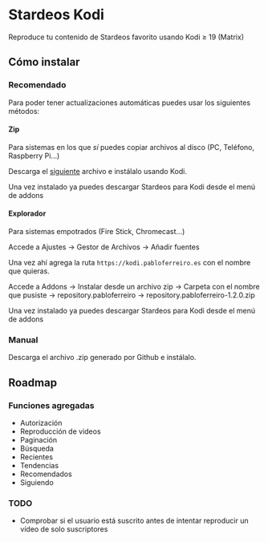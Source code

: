 # Stardeos Kodi
Reproduce tu contenido de Stardeos favorito usando Kodi ≥ 19 (Matrix)

## Cómo instalar
### Recomendado
Para poder tener actualizaciones automáticas puedes usar los siguientes métodos:
#### Zip
Para sistemas en los que _sí_ puedes copiar archivos al disco (PC, Teléfono, Raspberry Pi...)

Descarga el [siguiente](https://kodi.pabloferreiro.es/repository.pabloferreiro/repository.pabloferreiro-1.2.0.zip) archivo e instálalo usando Kodi.

Una vez instalado ya puedes descargar Stardeos para Kodi desde el menú de addons
#### Explorador
Para sistemas empotrados (Fire Stick, Chromecast...)

Accede a Ajustes -> Gestor de Archivos -> Añadir fuentes

Una vez ahí agrega la ruta `https://kodi.pabloferreiro.es` con el nombre que quieras.

Accede a Addons -> Instalar desde  un archivo zip -> Carpeta con el nombre que pusiste -> repository.pabloferreiro -> repository.pabloferreiro-1.2.0.zip

Una vez instalado ya puedes descargar Stardeos para Kodi desde el menú de addons

### Manual
Descarga el archivo .zip generado por Github e instálalo.
## Roadmap
### Funciones agregadas
* Autorización
* Reproducción de videos
* Paginación
* Búsqueda
* Recientes
* Tendencias
* Recomendados
* Siguiendo

### TODO
* Comprobar si el usuario está suscrito antes de intentar reproducir un vídeo de solo suscriptores
